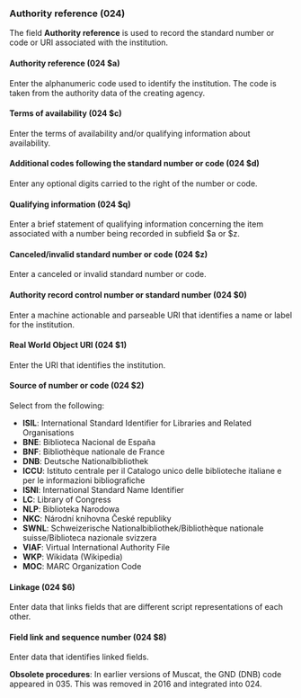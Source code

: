 ### Authority reference (024)

The field **Authority reference** is used to record the standard number or code or URI associated with the institution.

#### Authority reference (024 $a)

Enter the alphanumeric code used to identify the institution. The code is taken from the authority data of the creating agency.

#### Terms of availability (024 $c)

Enter the terms of availability and/or qualifying information about availability.

#### Additional codes following the standard number or code (024 $d)

Enter any optional digits carried to the right of the number or code.

#### Qualifying information (024 $q)

Enter a brief statement of qualifying information concerning the item associated with a number being recorded in subfield $a or $z.

#### Canceled/invalid standard number or code (024 $z)

Enter a canceled or invalid standard number or code.

#### Authority record control number or standard number (024 $0)

Enter a machine actionable and parseable URI that identifies a name or label for the institution.

#### Real World Object URI (024 $1)

Enter the URI that identifies the institution.

#### Source of number or code (024 $2)

Select from the following:

- **ISIL**: International Standard Identifier for Libraries and Related Organisations
- **BNE**: Biblioteca Nacional de España
- **BNF**: Bibliothèque nationale de France
- **DNB**: Deutsche Nationalbibliothek
- **ICCU**: Istituto centrale per il Catalogo unico delle biblioteche italiane e per le informazioni bibliografiche
- **ISNI**: International Standard Name Identifier
- **LC**: Library of Congress
- **NLP**: Biblioteka Narodowa
- **NKC**: Národní knihovna České republiky
- **SWNL**: Schweizerische Nationalbibliothek/Bibliothèque nationale suisse/Biblioteca nazionale svizzera
- **VIAF**: Virtual International Authority File
- **WKP**: Wikidata (Wikipedia)
- **MOC**: MARC Organization Code

#### Linkage (024 $6)

Enter data that links fields that are different script representations of each other.

#### Field link and sequence number (024 $8)

Enter data that identifies linked fields.

**Obsolete procedures**: In earlier versions of Muscat, the GND (DNB) code appeared in 035. This was removed in 2016 and integrated into 024.
